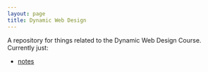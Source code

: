 ```yaml
---
layout: page
title: Dynamic Web Design
---
```


A repository for things related to the Dynamic Web Design Course.
Currently just:

-   [notes](notes)
